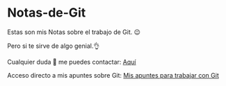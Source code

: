 # Notas-de-Git
Estas son mis Notas sobre el trabajo de Git. :wink:

Pero si te sirve de algo genial.:ok_hand:

Cualquier duda :raising_hand: me puedes contactar:
[Aquí](https://moneytoday.es/contacto/)

Acceso directo a mis apuntes sobre Git:
[Mis apuntes para trabajar con Git](https://github.com/javierma73/Notas-de-Git/blob/main/Notas%20de%20Git.md)
